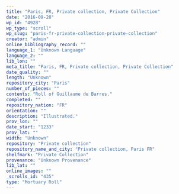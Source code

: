 ```yaml
---
title: "Paris, FR, Private collection, Private Collection"
date: "2016-09-28"
wp_id: "4928"
wp_type: "scroll"
wp_slug: "paris-fr-private-collection-private-collection"
creator: "admin"
online_bibliography_record: ""
language_1: "Unknown Language"
language_2: ""
lib_lon: ""
meta_title: "Paris, FR, Private collection, Private Collection"
date_quality: ""
length: "Unknown"
repository_city: "Paris"
number_of_pieces: ""
contents: "Roll of Guillaume de Barres."
completed: ""
repository_nation: "FR"
orientation: ""
description: "Illustrated."
prov_lon: ""
date_start: "1233"
prov_lat: ""
width: "Unknown"
repository: "Private collection"
repository_name_and_city: "Private collection, Paris FR"
shelfmark: "Private Collection"
provenance: "Unknown Provenance"
lib_lat: ""
online_images: ""
_scrolls_id: "435"
type: "Mortuary Roll"
---
```



